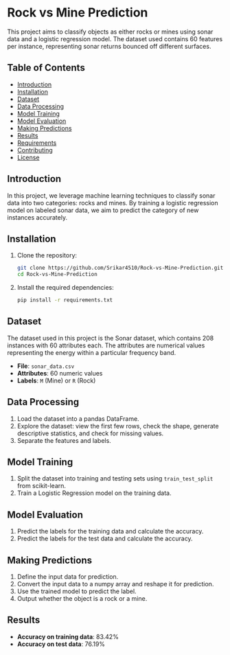 # Rock vs Mine Prediction

This project aims to classify objects as either rocks or mines using sonar data and a logistic regression model. The dataset used contains 60 features per instance, representing sonar returns bounced off different surfaces.

## Table of Contents
- [Introduction](#introduction)
- [Installation](#installation)
- [Dataset](#dataset)
- [Data Processing](#data-processing)
- [Model Training](#model-training)
- [Model Evaluation](#model-evaluation)
- [Making Predictions](#making-predictions)
- [Results](#results)
- [Requirements](#requirements)
- [Contributing](#contributing)
- [License](#license)

## Introduction

In this project, we leverage machine learning techniques to classify sonar data into two categories: rocks and mines. By training a logistic regression model on labeled sonar data, we aim to predict the category of new instances accurately.

## Installation

1. Clone the repository:
    ```bash
    git clone https://github.com/Srikar4510/Rock-vs-Mine-Prediction.git
    cd Rock-vs-Mine-Prediction
    ```

2. Install the required dependencies:
    ```bash
    pip install -r requirements.txt
    ```

## Dataset

The dataset used in this project is the Sonar dataset, which contains 208 instances with 60 attributes each. The attributes are numerical values representing the energy within a particular frequency band.

- **File**: `sonar_data.csv`
- **Attributes**: 60 numeric values
- **Labels**: `M` (Mine) or `R` (Rock)

## Data Processing

1. Load the dataset into a pandas DataFrame.
2. Explore the dataset: view the first few rows, check the shape, generate descriptive statistics, and check for missing values.
3. Separate the features and labels.

## Model Training

1. Split the dataset into training and testing sets using `train_test_split` from scikit-learn.
2. Train a Logistic Regression model on the training data.

## Model Evaluation

1. Predict the labels for the training data and calculate the accuracy.
2. Predict the labels for the test data and calculate the accuracy.

## Making Predictions

1. Define the input data for prediction.
2. Convert the input data to a numpy array and reshape it for prediction.
3. Use the trained model to predict the label.
4. Output whether the object is a rock or a mine.

## Results

- **Accuracy on training data**: 83.42%
- **Accuracy on test data**: 76.19%

